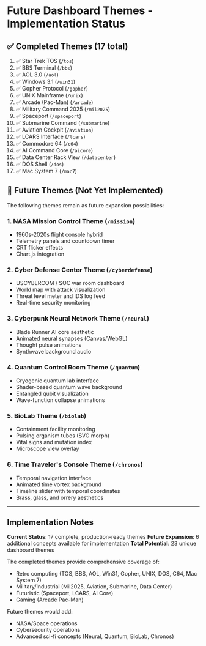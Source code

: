# Future Dashboard Themes - Implementation Status

## ✅ Completed Themes (17 total)

1. ✅ Star Trek TOS (`/tos`)
2. ✅ BBS Terminal (`/bbs`)
3. ✅ AOL 3.0 (`/aol`)
4. ✅ Windows 3.1 (`/win31`)
5. ✅ Gopher Protocol (`/gopher`)
6. ✅ UNIX Mainframe (`/unix`)
7. ✅ Arcade (Pac-Man) (`/arcade`)
8. ✅ Military Command 2025 (`/mil2025`)
9. ✅ Spaceport (`/spaceport`)
10. ✅ Submarine Command (`/submarine`)
11. ✅ Aviation Cockpit (`/aviation`)
12. ✅ LCARS Interface (`/lcars`)
13. ✅ Commodore 64 (`/c64`)
14. ✅ AI Command Core (`/aicore`)
15. ✅ Data Center Rack View (`/datacenter`)
16. ✅ DOS Shell (`/dos`)
17. ✅ Mac System 7 (`/mac7`)

## 🔮 Future Themes (Not Yet Implemented)

The following themes remain as future expansion possibilities:

### 1. NASA Mission Control Theme (`/mission`)
- 1960s-2020s flight console hybrid
- Telemetry panels and countdown timer
- CRT flicker effects
- Chart.js integration

### 2. Cyber Defense Center Theme (`/cyberdefense`)
- USCYBERCOM / SOC war room dashboard
- World map with attack visualization
- Threat level meter and IDS log feed
- Real-time security monitoring

### 3. Cyberpunk Neural Network Theme (`/neural`)
- Blade Runner AI core aesthetic
- Animated neural synapses (Canvas/WebGL)
- Thought pulse animations
- Synthwave background audio

### 4. Quantum Control Room Theme (`/quantum`)
- Cryogenic quantum lab interface
- Shader-based quantum wave background
- Entangled qubit visualization
- Wave-function collapse animations

### 5. BioLab Theme (`/biolab`)
- Containment facility monitoring
- Pulsing organism tubes (SVG morph)
- Vital signs and mutation index
- Microscope view overlay

### 6. Time Traveler's Console Theme (`/chronos`)
- Temporal navigation interface
- Animated time vortex background
- Timeline slider with temporal coordinates
- Brass, glass, and orrery aesthetics

---

## Implementation Notes

**Current Status**: 17 complete, production-ready themes
**Future Expansion**: 6 additional concepts available for implementation
**Total Potential**: 23 unique dashboard themes

The completed themes provide comprehensive coverage of:
- Retro computing (TOS, BBS, AOL, Win31, Gopher, UNIX, DOS, C64, Mac System 7)
- Military/Industrial (Mil2025, Aviation, Submarine, Data Center)
- Futuristic (Spaceport, LCARS, AI Core)
- Gaming (Arcade Pac-Man)

Future themes would add:
- NASA/Space operations
- Cybersecurity operations
- Advanced sci-fi concepts (Neural, Quantum, BioLab, Chronos)
